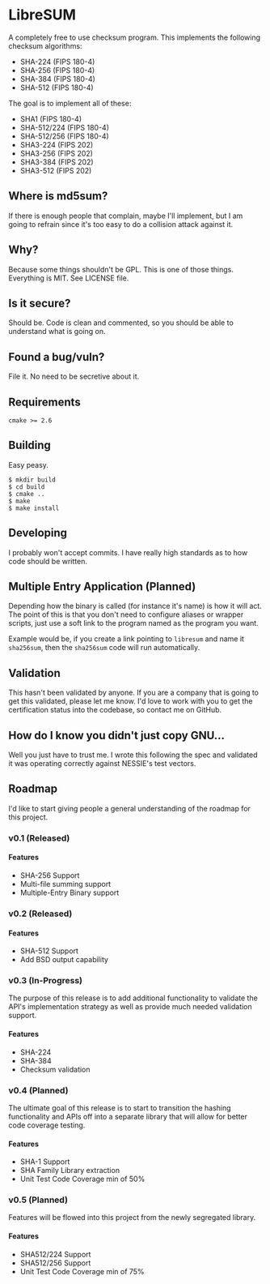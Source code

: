 # LibreSUM
A completely free to use checksum program. This implements the following
checksum algorithms:
  - SHA-224 (FIPS 180-4)
  - SHA-256 (FIPS 180-4)
  - SHA-384 (FIPS 180-4)
  - SHA-512 (FIPS 180-4)

The goal is to implement all of these:
  - SHA1 (FIPS 180-4)
  - SHA-512/224 (FIPS 180-4)
  - SHA-512/256 (FIPS 180-4)
  - SHA3-224 (FIPS 202)
  - SHA3-256 (FIPS 202)
  - SHA3-384 (FIPS 202)
  - SHA3-512 (FIPS 202)

## Where is md5sum?
If there is enough people that complain, maybe I'll implement, but I am going
to refrain since it's too easy to do a collision attack against it.

## Why?
Because some things shouldn't be GPL. This is one of those things. Everything
is MIT. See LICENSE file.

## Is it secure?
Should be. Code is clean and commented, so you should be able to understand
what is going on.

## Found a bug/vuln?
File it. No need to be secretive about it.

## Requirements
    cmake >= 2.6

## Building
Easy peasy.

    $ mkdir build
    $ cd build
    $ cmake ..
    $ make
    $ make install

## Developing
I probably won't accept commits. I have really high standards as to how code
should be written.

## Multiple Entry Application (Planned)
Depending how the binary is called (for instance it's name) is how it will act.
The point of this is that you don't need to configure aliases or wrapper
scripts, just use a soft link to the program named as the program you want.

Example would be, if you create a link pointing to `libresum` and name it
`sha256sum`, then the `sha256sum` code will run automatically.

## Validation
This hasn't been validated by anyone. If you are a company that is going to get
this validated, please let me know. I'd love to work with you to get the
certification status into the codebase, so contact me on GitHub.

## How do I know you didn't just copy GNU...
Well you just have to trust me. I wrote this following the spec and validated
it was operating correctly against NESSIE's test vectors.

## Roadmap
I'd like to start giving people a general understanding of the roadmap for this project.

### v0.1 (Released)

#### Features
- SHA-256 Support
- Multi-file summing support
- Multiple-Entry Binary support

### v0.2 (Released)

#### Features
- SHA-512 Support
- Add BSD output capability

### v0.3 (In-Progress)

The purpose of this release is to add additional functionality to validate the
API's implementation strategy as well as provide much needed validation
support.

#### Features
- SHA-224
- SHA-384
- Checksum validation

### v0.4 (Planned)

The ultimate goal of this release is to start to transition the hashing
functionality and APIs off into a separate library that will allow for
better code coverage testing.

#### Features
- SHA-1 Support
- SHA Family Library extraction
- Unit Test Code Coverage min of 50%

### v0.5 (Planned)

Features will be flowed into this project from the newly segregated library.

#### Features
- SHA512/224 Support
- SHA512/256 Support
- Unit Test Code Coverage min of 75%
